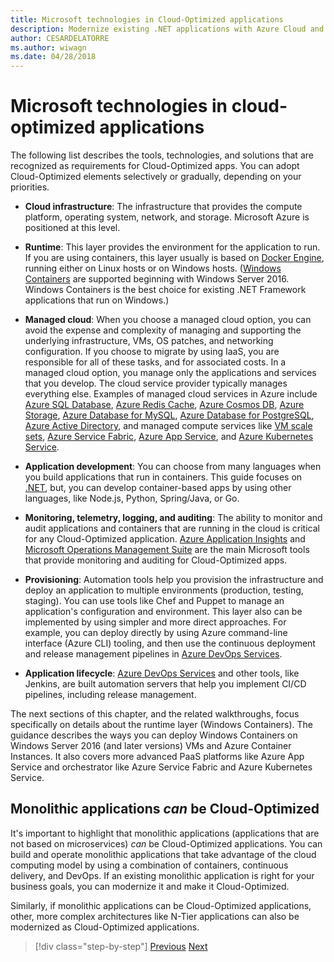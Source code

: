 ```yaml
---
title: Microsoft technologies in Cloud-Optimized applications
description: Modernize existing .NET applications with Azure Cloud and Windows containers | Microsoft technologies in Cloud-Optimized applications
author: CESARDELATORRE
ms.author: wiwagn
ms.date: 04/28/2018
---
```

# Microsoft technologies in cloud-optimized applications

The following list describes the tools, technologies, and solutions that are recognized as requirements for Cloud-Optimized apps. You can adopt Cloud-Optimized elements selectively or gradually, depending on your priorities.

-   **Cloud infrastructure**: The infrastructure that provides the compute platform, operating system, network, and storage. Microsoft Azure is positioned at this level.

-   **Runtime**: This layer provides the environment for the application to run. If you are using containers, this layer usually is based on [Docker Engine](https://docs.docker.com/engine/), running either on Linux hosts or on Windows hosts. ([Windows Containers](https://docs.microsoft.com/virtualization/windowscontainers/about/) are supported beginning with Windows Server 2016. Windows Containers is the best choice for existing .NET Framework applications that run on Windows.)

-   **Managed cloud**: When you choose a managed cloud option, you can avoid the expense and complexity of managing and supporting the underlying infrastructure, VMs, OS patches, and networking configuration. If you choose to migrate by using IaaS, you are responsible for all of these tasks, and for associated costs. In a managed cloud option, you manage only the applications and services that you develop. The cloud service provider typically manages everything else. Examples of managed cloud services in Azure include [Azure SQL Database](https://azure.microsoft.com/services/sql-database), [Azure Redis Cache](https://azure.microsoft.com/services/cache/), [Azure Cosmos DB](https://azure.microsoft.com/services/cosmos-db/), [Azure Storage](https://azure.microsoft.com/services/storage/), [Azure Database for MySQL](https://azure.microsoft.com/services/mysql/), [Azure Database for PostgreSQL](https://azure.microsoft.com/services/postgresql/), [Azure Active Directory](https://azure.microsoft.com/services/active-directory/), and managed compute services like [VM scale sets](https://azure.microsoft.com/services/virtual-machine-scale-sets/), [Azure Service Fabric](https://azure.microsoft.com/services/service-fabric/), [Azure App Service](https://azure.microsoft.com/services/app-service/), and [Azure Kubernetes Service](https://azure.microsoft.com/services/container-service/).

-   **Application development**: You can choose from many languages when you build applications that run in containers. This guide focuses on [.NET](https://www.microsoft.com/net), but, you can develop container-based apps by using other languages, like Node.js, Python, Spring/Java, or Go.

-   **Monitoring, telemetry, logging, and auditing**: The ability to monitor and audit applications and containers that are running in the cloud is critical for any Cloud-Optimized application. [Azure Application Insights](https://azure.microsoft.com/services/application-insights/) and [Microsoft Operations Management Suite](https://www.microsoft.com/cloud-platform/operations-management-suite) are the main Microsoft tools that provide monitoring and auditing for Cloud-Optimized apps.

-   **Provisioning**: Automation tools help you provision the infrastructure and deploy an application to multiple environments (production, testing, staging). You can use tools like Chef and Puppet to manage an application's configuration and environment. This layer also can be implemented by using simpler and more direct approaches. For example, you can deploy directly by using Azure command-line interface (Azure CLI) tooling, and then use the continuous deployment and release management pipelines in [Azure DevOps Services](https://visualstudio.microsoft.com/team-services/).

-   **Application lifecycle**: [Azure DevOps Services](https://visualstudio.microsoft.com/team-services/) and other tools, like Jenkins, are built automation servers that help you implement CI/CD pipelines, including release management.

The next sections of this chapter, and the related walkthroughs, focus specifically on details about the runtime layer (Windows Containers). The guidance describes the ways you can deploy Windows Containers on Windows Server 2016 (and later versions) VMs and Azure Container Instances. It also covers more advanced PaaS platforms like Azure App Service and orchestrator like Azure Service Fabric and Azure Kubernetes Service.

## Monolithic applications *can* be Cloud-Optimized

It's important to highlight that monolithic applications (applications that are not based on microservices) *can* be Cloud-Optimized applications. You can build and operate monolithic applications that take advantage of the cloud computing model by using a combination of containers, continuous delivery, and DevOps. If an existing monolithic application is right for your business goals, you can modernize it and make it Cloud-Optimized.

Similarly, if monolithic applications can be Cloud-Optimized applications, other, more complex architectures like N-Tier applications can also be modernized as Cloud-Optimized applications.

>[!div class="step-by-step"]
>[Previous](reasons-to-modernize-existing-net-apps-to-cloud-optimized-applications.md)
>[Next](what-about-cloud-native-applications.md)
